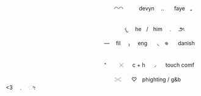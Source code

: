ㅤㅤㅤㅤㅤㅤㅤㅤㅤㅤㅤㅤㅤㅤㅤㅤㅤㅤㅤㅤㅤㅤ◠◠　　ㅤdevyn ㅤ..ㅤ　fayeㅤ₊ 　ㅤ

ㅤㅤㅤㅤㅤㅤㅤㅤㅤㅤㅤㅤㅤㅤㅤㅤㅤㅤㅤㅤㅤㅤ　　𐔌 　heㅤ/ㅤhim　﹒　౨ৎ
  
ㅤㅤㅤㅤㅤㅤㅤㅤㅤㅤㅤㅤㅤㅤㅤㅤㅤㅤㅤㅤ—ㅤ    fil ㅤ  ₎  ㅤ engㅤㅤ◟　𖦹ㅤㅤdanishㅤ

ㅤㅤㅤㅤㅤㅤㅤㅤㅤㅤㅤㅤㅤㅤㅤㅤㅤㅤㅤㅤ⁺⠀⠀ㅤ𓏴⠀ㅤc + hㅤ⠀⸝ㅤ⠀touch comf
 
　ㅤㅤㅤㅤㅤㅤㅤㅤㅤㅤㅤㅤㅤㅤㅤㅤㅤㅤㅤㅤㅤ𓏵ㅤ　♡　phighting / g&b  <3　﹒　ೀ 
ㅤ
